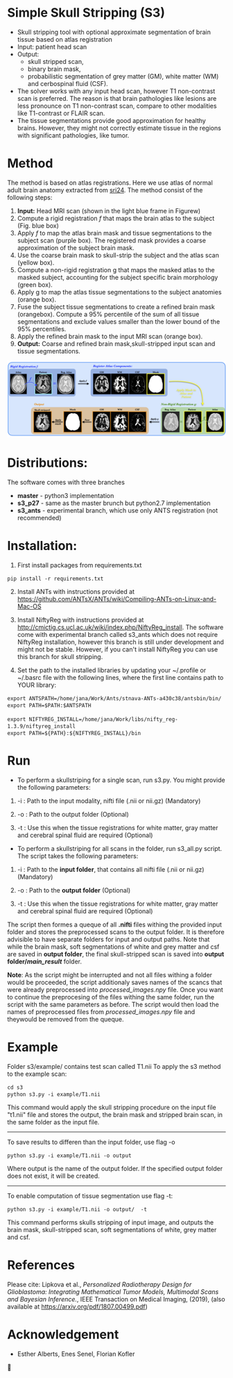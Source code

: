# Simple Skull Stripping (S3) 
 * Skull stripping tool with optional approximate segmentation of brain tissue based on atlas registration
 * Input: patient head scan
 * Output:
   * skull stripped scan, 
   * binary brain mask, 
   * probabilistic segmentation of grey matter (GM), white matter (WM) and cerbospinal fluid (CSF).
 * The solver works with any input head scan, however T1 non-contrast scan is preferred. The reason is that brain pathologies like lesions are less pronounce on T1 non-contrast scan, compare to other modalities like T1-contrast or FLAIR scan.
 * The tissue segmentations provide good approximation for healthy brains. However, they might not correctly estimate tissue in the regions with significant pathologies, like tumor.

# Method
The method is based on atlas registrations. Here we use atlas of normal adult brain anatomy extracted from [sri24](https://www.nitrc.org/projects/sri24/). The method consist of the following steps:

 1. **Input:** Head MRI scan (shown in the light blue frame in Figurew)
 2. Compute a rigid registration *f* that maps the brain atlas to the subject (Fig. blue box)
 3. Apply *f* to map the atlas brain mask and tissue segmentations to the subject scan (purple box). The registered mask provides a coarse approximation of the subject brain mask.
 4. Use the coarse brain mask to skull-strip the subject and the atlas scan (yellow box).
 5. Compute a non-rigid registration g that maps the masked atlas to the masked subject, accounting for the subject specific brain morphology (green box).
 6. Apply g to map the atlas tissue segmentations to the subject anatomies (orange box).
 7. Fuse the subject tissue segmentations to create a refined brain mask (orangebox). Compute a 95% percentile of the sum of all tissue segmentations and exclude values smaller than the lower bound of the 95% percentiles.
 8. Apply the refined brain mask to the input MRI scan (orange box).
 9. **Output:** Coarse and refined brain mask,skull-stripped input scan and tissue segmentations.


![alt text](src/pipeline.png) 

# Distributions:
The software comes with three branches
 * **master** - python3 implementation 
 * **s3_p27** - same as the master brunch but python2.7 implementation
 * **s3_ants** - experimental branch, which use only ANTS registration (not recommended)

# Installation:

1) First install packages from requirements.txt

```
pip install -r requirements.txt
```

2) Install ANTs with instructions provided at https://github.com/ANTsX/ANTs/wiki/Compiling-ANTs-on-Linux-and-Mac-OS

3) Install NiftyReg with instructions provided at http://cmictig.cs.ucl.ac.uk/wiki/index.php/NiftyReg_install. The software come with experimental branch called s3_ants which does not require NiftyReg installation, however this branch is still under development and might not be stable. However, if you can't install NiftyReg you can use this branch for skull stripping.

4) Set the path to the installed libraries by updating your ~/.profile or ~/.basrc file with the following lines, where the first line contains path to YOUR library:
```
export ANTSPATH=/home/jana/Work/Ants/stnava-ANTs-a430c38/antsbin/bin/
export PATH=$PATH:$ANTSPATH

export NIFTYREG_INSTALL=/home/jana/Work/libs/nifty_reg-1.3.9/niftyreg_install
export PATH=${PATH}:${NIFTYREG_INSTALL}/bin
```

# Run

- To perform a skullstriping for a single scan, run s3.py. You might provide the following parameters:

1) -i : Path to the input modality, nifti file (.nii or nii.gz) (Mandatory)

2) -o : Path to the output folder (Optional)

3) -t : Use this when the tissue registrations for white matter, gray matter and cerebral spinal fluid are required (Optional)


- To perform a skullstriping for all scans in the folder, run s3_all.py script. The script takes the following parameters:

1) -i : Path to the **input folder**, that contains all nifti file (.nii or nii.gz) (Mandatory)

2) -o : Path to the **output folder** (Optional)

3) -t : Use this when the tissue registrations for white matter, gray matter and cerebral spinal fluid are required (Optional)


The script then formes a queque of all **.nifti** files withing the provided input folder and stores the preprocessed scans to the output folder. It is therefore advisible to have separate folders for input and output paths. Note that while the brain mask, soft segmentations of white and grey matter and csf are saved in **output folder**, the final skull-stripped scan is saved into **output folder/*main_result*** folder. 

**Note**: As the script might be interrupted and not all files withing a folder would be proceeded, the script additionaly saves names of the scancs that were already preprocessed into *processed_images.npy* file. Once you want to continue the preprocesing of the files withing the same folder, run the script with the same parameters as before. The script would then load the names of preprocessed files from *processed_images.npy* file and theywould be removed from the queque.

# Example 
Folder s3/example/ contains test scan called T1.nii To apply the s3 method to the example scan:
```
cd s3
python s3.py -i example/T1.nii
```
This command would apply the skull stripping procedure on the input file "t1.nii" file and stores the output, the brain mask and stripped brain scan, in the same folder as the input file. 

----------------------------------------------------------
To save results to differen than the input folder, use flag -o
```
python s3.py -i example/T1.nii -o output 
```
Where output is the name of the output folder. If the specified output folder does not exist, it will be created.

----------------------------------------------------------

To enable computation of tissue segmentation use flag -t:
```
python s3.py -i example/T1.nii -o output/  -t 
```
This command performs skulls stripping of input image, and outputs the brain mask, skull-stripped scan, soft segmentations of white, grey matter and csf.

# References
Please cite: Lipkova et al., *Personalized Radiotherapy Design for Glioblastoma: Integrating Mathematical Tumor Models, Multimodal Scans and Bayesian Inference.*, IEEE Transaction on Medical Imaging, (2019), (also available at https://arxiv.org/pdf/1807.00499.pdf)

# Acknowledgement
* Esther Alberts, Enes Senel, Florian Kofler

:panda_face:

